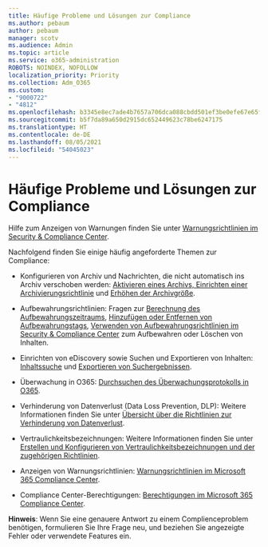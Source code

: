```yaml
---
title: Häufige Probleme und Lösungen zur Compliance
ms.author: pebaum
author: pebaum
manager: scotv
ms.audience: Admin
ms.topic: article
ms.service: o365-administration
ROBOTS: NOINDEX, NOFOLLOW
localization_priority: Priority
ms.collection: Adm_O365
ms.custom:
- "9000722"
- "4812"
ms.openlocfilehash: b3345e8ec7ade4b7657a706dca088cbdd501ef3be0efe67e65facdabbaf5c98a
ms.sourcegitcommit: b5f7da89a650d2915dc652449623c78be6247175
ms.translationtype: HT
ms.contentlocale: de-DE
ms.lasthandoff: 08/05/2021
ms.locfileid: "54045023"
---
```

# <a name="compliance-common-issues-and-resolutions"></a>Häufige Probleme und Lösungen zur Compliance

Hilfe zum Anzeigen von Warnungen finden Sie unter [Warnungsrichtlinien im Security & Compliance Center](/microsoft-365/compliance/alert-policies).

Nachfolgend finden Sie einige häufig angeforderte Themen zur Compliance:

- Konfigurieren von Archiv und Nachrichten, die nicht automatisch ins Archiv verschoben werden: [Aktivieren eines Archivs, Einrichten einer Archivierungsrichtlinie](/microsoft-365/compliance/set-up-an-archive-and-deletion-policy-for-mailboxes) und [Erhöhen der Archivgröße](/microsoft-365/compliance/enable-unlimited-archiving).

- Aufbewahrungsrichtlinien: Fragen zur [Berechnung des Aufbewahrungszeitraums](/exchange/security-and-compliance/messaging-records-management/retention-age), [Hinzufügen oder Entfernen von Aufbewahrungstags](/exchange/security-and-compliance/messaging-records-management/add-or-remove-retention-tags), [Verwenden von Aufbewahrungsrichtlinien im Security & Compliance Center](/exchange/security-and-compliance/messaging-records-management/create-a-retention-policy) zum Aufbewahren oder Löschen von Inhalten.

- Einrichten von eDiscovery sowie Suchen und Exportieren von Inhalten: [Inhaltssuche](/microsoft-365/compliance/content-search) und [Exportieren von Suchergebnissen](/microsoft-365/compliance/export-search-results).

- Überwachung in O365: [Durchsuchen des Überwachungsprotokolls in O365](/microsoft-365/compliance/search-the-audit-log-in-security-and-compliance).

- Verhinderung von Datenverlust (Data Loss Prevention, DLP): Weitere Informationen finden Sie unter [Übersicht über die Richtlinien zur Verhinderung von Datenverlust](/microsoft-365/compliance/data-loss-prevention-policies).
 
- Vertraulichkeitsbezeichnungen: Weitere Informationen finden Sie unter [Erstellen und Konfigurieren von Vertraulichkeitsbezeichnungen und der zugehörigen Richtlinien](/microsoft-365/compliance/create-sensitivity-labels).

- Anzeigen von Warnungsrichtlinien: [Warnungsrichtlinien im Microsoft 365 Compliance Center](/microsoft-365/compliance/alert-policies).

- Compliance Center-Berechtigungen: [Berechtigungen im Microsoft 365 Compliance Center](/microsoft-365/compliance/microsoft-365-compliance-center-permissions).

**Hinweis**: Wenn Sie eine genauere Antwort zu einem Complienceproblem benötigen, formulieren Sie Ihre Frage neu, und beziehen Sie angezeigte Fehler oder verwendete Features ein.
